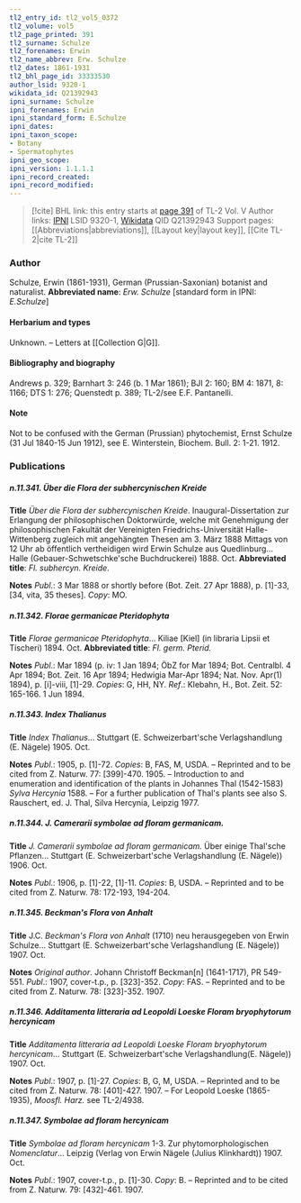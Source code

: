 ```yaml
---
tl2_entry_id: tl2_vol5_0372
tl2_volume: vol5
tl2_page_printed: 391
tl2_surname: Schulze
tl2_forenames: Erwin
tl2_name_abbrev: Erw. Schulze
tl2_dates: 1861-1931
tl2_bhl_page_id: 33333530
author_lsid: 9320-1
wikidata_id: Q21392943
ipni_surname: Schulze
ipni_forenames: Erwin
ipni_standard_form: E.Schulze
ipni_dates: 
ipni_taxon_scope: 
- Botany
- Spermatophytes
ipni_geo_scope: 
ipni_version: 1.1.1.1
ipni_record_created: 
ipni_record_modified:
---
```


> [!cite] BHL link: this entry starts at [page 391](https://www.biodiversitylibrary.org/page/33333530) of TL-2 Vol. V
> Author links: [IPNI](https://www.ipni.org/a/9320-1) LSID 9320-1, [Wikidata](https://www.wikidata.org/wiki/Q21392943) QID Q21392943
> Support pages: [[Abbreviations|abbreviations]], [[Layout key|layout key]], [[Cite TL-2|cite TL-2]]

### Author

Schulze, Erwin (1861-1931), German (Prussian-Saxonian) botanist and naturalist. 
**Abbreviated name**: *Erw. Schulze* \[standard form in IPNI: *E.Schulze*\]

#### Herbarium and types

Unknown. – Letters at [[Collection G|G]].

#### Bibliography and biography

Andrews p. 329; Barnhart 3: 246 (b. 1 Mar 1861); BJI 2: 160; BM 4: 1871, 8: 1166; DTS 1: 276; Quenstedt p. 389; TL-2/see E.F. Pantanelli.

#### Note

Not to be confused with the German (Prussian) phytochemist, Ernst Schulze (31 Jul 1840-15 Jun 1912), see E. Winterstein, Biochem. Bull. 2: 1-21. 1912.

### Publications

##### n.11.341. Über die Flora der subhercynischen Kreide

**Title**
*Über die Flora der subhercynischen Kreide*. Inaugural-Dissertation zur Erlangung der philosophischen Doktorwürde, welche mit Genehmigung der philosophischen Fakultät der Vereinigten Friedrichs-Universität Halle-Wittenberg zugleich mit angehängten Thesen am 3. März 1888 Mittags von 12 Uhr ab öffentlich vertheidigen wird Erwin Schulze aus Quedlinburg... Halle (Gebauer-Schwetschke'sche Buchdruckerei) 1888. Oct.
**Abbreviated title**: *Fl. subhercyn. Kreide*.

**Notes**
*Publ*.: 3 Mar 1888 or shortly before (Bot. Zeit. 27 Apr 1888), p. \[1\]-33, \[34, vita, 35 theses\]. *Copy*: MO.

##### n.11.342. Florae germanicae Pteridophyta

**Title**
*Florae germanicae Pteridophyta*... Kiliae \[Kiel\] (in libraria Lipsii et Tischeri) 1894. Oct.
**Abbreviated title**: *Fl. germ. Pterid.*

**Notes**
*Publ*.: Mar 1894 (p. iv: 1 Jan 1894; ÖbZ for Mar 1894; Bot. Centralbl. 4 Apr 1894; Bot. Zeit. 16 Apr 1894; Hedwigia Mar-Apr 1894; Nat. Nov. Apr(1) 1894), p. \[i\]-viii, \[1\]-29. *Copies*: G, HH, NY.
*Ref*.: Klebahn, H., Bot. Zeit. 52: 165-166. 1 Jun 1894.

##### n.11.343. Index Thalianus

**Title**
*Index Thalianus*... Stuttgart (E. Schweizerbart'sche Verlagshandlung (E. Nägele) 1905. Oct.

**Notes**
*Publ*.: 1905, p. \[1\]-72. *Copies*: B, FAS, M, USDA. – Reprinted and to be cited from Z. Naturw. 77: \[399\]-470. 1905. – Introduction to and enumeration and identification of the plants in Johannes Thal (1542-1583) *Sylva Hercynia* 1588. – For a further publication of Thal's plants see also S. Rauschert, ed. J. Thal, Silva Hercynia, Leipzig 1977.

##### n.11.344. J. Camerarii symbolae ad floram germanicam.

**Title**
*J. Camerarii symbolae ad floram germanicam.* Über einige Thal'sche Pflanzen... Stuttgart (E. Schweizerbart'sche Verlagshandlung (E. Nägele)) 1906. Oct.

**Notes**
*Publ*.: 1906, p. \[1\]-22, \[1\]-11. *Copies*: B, USDA. – Reprinted and to be cited from Z. Naturw. 78: 172-193, 194-204.

##### n.11.345. Beckman's Flora von Anhalt

**Title**
J.C. *Beckman's Flora von Anhalt* (1710) neu herausgegeben von Erwin Schulze... Stuttgart (E. Schweizerbart'sche Verlagshandlung (E. Nägele)) 1907. Oct.

**Notes**
*Original author*. Johann Christoff Beckman\[n\] (1641-1717), PR 549-551.
*Publ*.: 1907, cover-t.p., p. \[323\]-352. *Copy*: FAS. – Reprinted and to be cited from Z. Naturw. 78: \[323\]-352. 1907.

##### n.11.346. Additamenta litteraria ad Leopoldi Loeske Floram bryophytorum hercynicam

**Title**
*Additamenta litteraria ad Leopoldi Loeske Floram bryophytorum hercynicam*... Stuttgart (E. Schweizerbart'sche Verlagshandlung(E. Nägele)) 1907. Oct.

**Notes**
*Publ*.: 1907, p. \[1\]-27. *Copies*: B, G, M, USDA. – Reprinted and to be cited from Z. Naturw. 78: \[401\]-427. 1907. – For Leopold Loeske (1865-1935), *Moosfl. Harz.* see TL-2/4938.

##### n.11.347. Symbolae ad floram hercynicam

**Title**
*Symbolae ad floram hercynicam* 1-3. Zur phytomorphologischen *Nomenclatur*... Leipzig (Verlag von Erwin Nägele (Julius Klinkhardt)) 1907. Oct.

**Notes**
*Publ*.: 1907, cover-t.p., p. \[1\]-30. *Copy*: B. – Reprinted and to be cited from Z. Naturw. 79: \[432\]-461. 1907.

